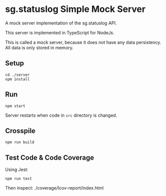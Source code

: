# sg.statuslog Simple Mock Server
A mock server implementation of the sg.statuslog API.

This server is implemented in TypeScript for NodeJs.

This is called a mock server, because it does not have any data persistency.
All data is only stored in memory.

## Setup
```
cd ./server
npm install
```

## Run
```
npm start
```
Server restarts when code in `src` directory is changed.

## Crosspile
```
npm run build
```

## Test Code & Code Coverage
Using Jest:
```
npm run test
```
Then inspect: ./coverage/lcov-report/index.html
